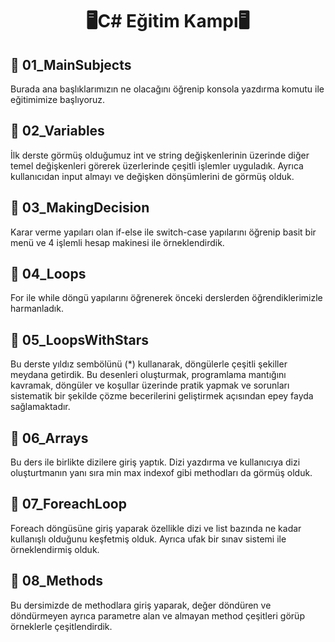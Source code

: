 <div align="center" Color="Aqua">
  <h1>🖥️C# Eğitim Kampı🖥️</h1>
</div>

## 💾 <span Color="rgb(109, 101, 178)">01_MainSubjects</span>

Burada ana başlıklarımızın ne olacağını öğrenip konsola yazdırma komutu ile eğitimimize başlıyoruz.


## 💾 <span Color="rgb(109, 101, 178)">02_Variables</span>

İlk derste görmüş olduğumuz int ve string değişkenlerinin üzerinde diğer temel değişkenleri görerek üzerlerinde çeşitli işlemler uyguladık. Ayrıca kullanıcıdan input almayı ve değişken dönşümlerini de görmüş olduk.


## 💾 <span Color="rgb(109, 101, 178)">03_MakingDecision</span>

Karar verme yapıları olan if-else ile switch-case yapılarını öğrenip basit bir menü ve 4 işlemli hesap makinesi ile örneklendirdik.


## 💾 <span Color="rgb(109, 101, 178)">04_Loops</span>

For ile while döngü yapılarını öğrenerek önceki derslerden öğrendiklerimizle harmanladık.


## 💾 <span Color="rgb(109, 101, 178)">05_LoopsWithStars</span>

Bu derste yıldız sembölünü (*) kullanarak, döngülerle çeşitli şekiller meydana getirdik. Bu desenleri oluşturmak, programlama mantığını kavramak, döngüler ve koşullar üzerinde pratik yapmak ve sorunları sistematik bir şekilde çözme becerilerini geliştirmek açısından epey fayda sağlamaktadır.


## 💾 <span Color="rgb(109, 101, 178)">06_Arrays</span>

Bu ders ile birlikte dizilere giriş yaptık. Dizi yazdırma ve kullanıcıya dizi oluşturtmanın yanı sıra min max indexof gibi methodları da görmüş olduk.


## 💾 <span Color="rgb(109, 101, 178)">07_ForeachLoop</span>

Foreach döngüsüne giriş yaparak özellikle dizi ve list bazında ne kadar kullanışlı olduğunu keşfetmiş olduk. Ayrıca ufak bir sınav sistemi ile örneklendirmiş olduk.


## 💾 <span Color="rgb(109, 101, 178)">08_Methods</span>

Bu dersimizde de methodlara giriş yaparak, değer döndüren ve döndürmeyen ayrıca parametre alan ve almayan method çeşitleri görüp örneklerle çeşitlendirdik.
